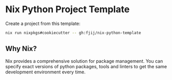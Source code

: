 # Nix Python Project Template

Create a project from this template:

```sh
nix run nixpkgs#cookiecutter -- gh:fjij/nix-python-template
```

## Why Nix?

Nix provides a comprehensive solution for package management. You can specify
exact versions of python packages, tools and linters to get the same development
environment every time.
